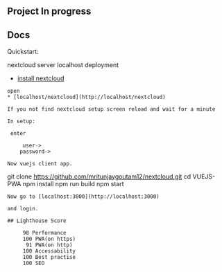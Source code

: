 

## Project In progress

## Docs

Quickstart:


 nextcloud server localhost deployment
 * [install nextcloud](https://gist.github.com/mritunjaygoutam12/3a31b0022875f2890a07468a667a26f9)
 
```
open
* [localhost/nextcloud](http://localhost/nextcloud)

If you not find nextcloud setup screen reload and wait for a minute

In setup:
 
 enter 
 
	 user->
    password->
			 
Now vuejs client app.

```
git clone https://github.com/mritunjaygoutam12/nextcloud.git
cd VUEJS-PWA
npm install
npm run build
npm start
```
Now go to [localhost:3000](http://localhost:3000)

and login.

## Lighthouse Score

     98 Performance 
	 100 PWA(on https)
	  91 PWA(on http)
	 100 Accessability
	 100 Best practise
	 100 SEO
